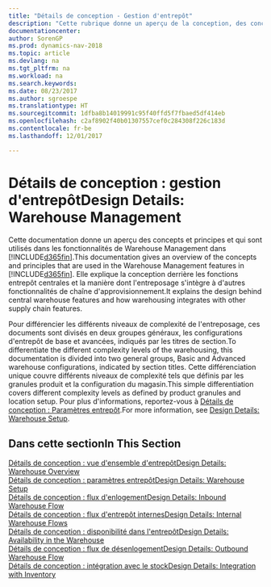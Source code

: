 ```yaml
---
title: "Détails de conception - Gestion d'entrepôt"
description: "Cette rubrique donne un aperçu de la conception, des concepts et des principes associés aux fonctionnalités de gestion d'entrepôt dans [!INCLUDE[d365fin](includes/d365fin_md.md)]."
documentationcenter: 
author: SorenGP
ms.prod: dynamics-nav-2018
ms.topic: article
ms.devlang: na
ms.tgt_pltfrm: na
ms.workload: na
ms.search.keywords: 
ms.date: 08/23/2017
ms.author: sgroespe
ms.translationtype: HT
ms.sourcegitcommit: 1dfba8b14019991c95f40ffd5f7fbaed5df414eb
ms.openlocfilehash: c2af8902f40b01307557cef0c284308f226c183d
ms.contentlocale: fr-be
ms.lasthandoff: 12/01/2017

---
```

# <a name="design-details-warehouse-management"></a><span data-ttu-id="80745-103">Détails de conception : gestion d'entrepôt</span><span class="sxs-lookup"><span data-stu-id="80745-103">Design Details: Warehouse Management</span></span>
<span data-ttu-id="80745-104">Cette documentation donne un aperçu des concepts et principes et qui sont utilisés dans les fonctionnalités de Warehouse Management dans [!INCLUDE[d365fin](includes/d365fin_md.md)].</span><span class="sxs-lookup"><span data-stu-id="80745-104">This documentation gives an overview of the concepts and principles that are used in the Warehouse Management features in [!INCLUDE[d365fin](includes/d365fin_md.md)].</span></span> <span data-ttu-id="80745-105">Elle explique la conception derrière les fonctions entrepôt centrales et la manière dont l'entreposage s'intègre à d'autres fonctionnalités de chaîne d'approvisionnement.</span><span class="sxs-lookup"><span data-stu-id="80745-105">It explains the design behind central warehouse features and how warehousing integrates with other supply chain features.</span></span>  

<span data-ttu-id="80745-106">Pour différencier les différents niveaux de complexité de l'entreposage, ces documents sont divisés en deux groupes généraux, les configurations d'entrepôt de base et avancées, indiqués par les titres de section.</span><span class="sxs-lookup"><span data-stu-id="80745-106">To differentiate the different complexity levels of the warehousing, this documentation is divided into two general groups, Basic and Advanced warehouse configurations, indicated by section titles.</span></span> <span data-ttu-id="80745-107">Cette différenciation unique couvre différents niveaux de complexité tels que définis par les granules produit et la configuration du magasin.</span><span class="sxs-lookup"><span data-stu-id="80745-107">This simple differentiation covers different complexity levels as defined by product granules and location setup.</span></span> <span data-ttu-id="80745-108">Pour plus d'informations, reportez\-vous à [Détails de conception : Paramètres entrepôt](design-details-warehouse-setup.md).</span><span class="sxs-lookup"><span data-stu-id="80745-108">For more information, see [Design Details: Warehouse Setup](design-details-warehouse-setup.md).</span></span>  

## <a name="in-this-section"></a><span data-ttu-id="80745-109">Dans cette section</span><span class="sxs-lookup"><span data-stu-id="80745-109">In This Section</span></span>  
[<span data-ttu-id="80745-110">Détails de conception : vue d'ensemble d'entrepôt</span><span class="sxs-lookup"><span data-stu-id="80745-110">Design Details: Warehouse Overview</span></span>](design-details-warehouse-overview.md)  
[<span data-ttu-id="80745-111">Détails de conception : paramètres entrepôt</span><span class="sxs-lookup"><span data-stu-id="80745-111">Design Details: Warehouse Setup</span></span>](design-details-warehouse-setup.md)  
[<span data-ttu-id="80745-112">Détails de conception : flux d'enlogement</span><span class="sxs-lookup"><span data-stu-id="80745-112">Design Details: Inbound Warehouse Flow</span></span>](design-details-inbound-warehouse-flow.md)  
[<span data-ttu-id="80745-113">Détails de conception : flux d'entrepôt internes</span><span class="sxs-lookup"><span data-stu-id="80745-113">Design Details: Internal Warehouse Flows</span></span>](design-details-internal-warehouse-flows.md)  
[<span data-ttu-id="80745-114">Détails de conception : disponibilité dans l'entrepôt</span><span class="sxs-lookup"><span data-stu-id="80745-114">Design Details: Availability in the Warehouse</span></span>](design-details-availability-in-the-warehouse.md)  
[<span data-ttu-id="80745-115">Détails de conception : flux de désenlogement</span><span class="sxs-lookup"><span data-stu-id="80745-115">Design Details: Outbound Warehouse Flow</span></span>](design-details-outbound-warehouse-flow.md)  
[<span data-ttu-id="80745-116">Détails de conception : intégration avec le stock</span><span class="sxs-lookup"><span data-stu-id="80745-116">Design Details: Integration with Inventory</span></span>](design-details-integration-with-inventory.md)

